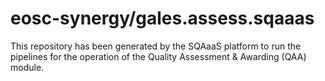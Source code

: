 # eosc-synergy/gales.assess.sqaaas
This repository has been generated by the SQAaaS platform to run the pipelines
for the operation of the
Quality Assessment & Awarding (QAA)
module.